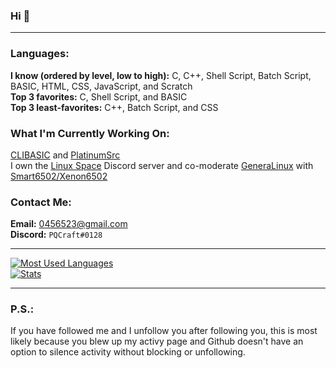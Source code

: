 ### Hi 👋

---

### **Languages:** <br>
**I know (ordered by level, low to high):** <!--x86 AT&T Assembly, x86 Intel Assembly, -->C, C++, Shell Script, Batch Script, BASIC, HTML, CSS, JavaScript, and Scratch<br>
**Top 3 favorites:** C, Shell Script, and BASIC<br>
**Top 3 least-favorites:** C++, Batch Script, and CSS<br>
### **What I'm Currently Working On:** <br>
[CLIBASIC](https://github.com/PQCraft/clibasic) and [PlatinumSrc](https://github.com/PQCraft/PlatinumSrc)<br>
I own the [Linux Space](https://discord.gg/AFe6Acxr78) Discord server and co-moderate [GeneraLinux](https://discord.gg/3Yh6JERUx2) with [Smart6502/Xenon6502](http://github.com/smart6502)<br>
### **Contact Me:** <br>
**Email:** [0456523@gmail.com](mailto:0456523@gmail.com)<br>
**Discord:** `PQCraft#0128`<br>

---

[
![Most Used Languages](https://github-readme-stats.vercel.app/api/top-langs/?username=pqcraft&layout=compact&theme=github_dark&hide_border=true)<br>
![Stats](https://github-readme-stats.vercel.app/api?username=pqcraft&show_icons=true&theme=github_dark&hide_border=true)
](#?)

---

### **P.S.:** <br>
If you have followed me and I unfollow you after following you, this is most likely because you blew up my activy page and Github doesn't have an option to silence activity without blocking or unfollowing.
